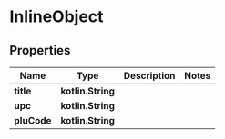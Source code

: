 
# InlineObject

## Properties
Name | Type | Description | Notes
------------ | ------------- | ------------- | -------------
**title** | **kotlin.String** |  | 
**upc** | **kotlin.String** |  | 
**pluCode** | **kotlin.String** |  | 




